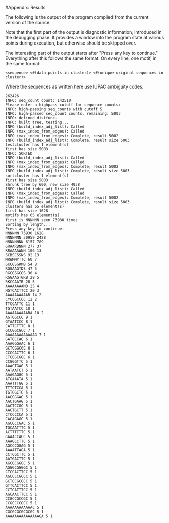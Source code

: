 #Appendix: Results

The following is the output of the program compiled from the
current version of the source.

Note that the first part of the output is diagnostic information,
introduced in the debugging phase. It provides a window into the 
program state at various points during execution, but otherwise 
should be skipped over.

The interesting part of the output starts after "Press any key to
continue." Everything after this follows the same format: On every line,
one motif, in the same format:
```
<sequence> <#(data points in cluster)> <#(unique original sequences in cluster)>
```
Where the sequences as written here use IUPAC ambiguity codes.

```
262426
INFO: seq_count count: 142510
Please enter a highpass cutoff for sequence counts: 
INFO: high-passing seq_counts with cutoff 5
INFO: high-passed seq_count counts, remaining: 5003
INFO: defined distfunc.
INFO: built tree, testing...
INFO (build_index_adj_list): Called
INFO (max_index_from_edges): Called
INFO (max_index_from_edges): Complete, result 5002
INFO (build_index_adj_list): Complete, result size 5003
testcluster has 1 element(s)
first has size 5003
INFO: SORTED
INFO (build_index_adj_list): Called
INFO (max_index_from_edges): Called
INFO (max_index_from_edges): Complete, result 5002
INFO (build_index_adj_list): Complete, result size 5003
sortcluster has 1 element(s)
first has size 5003
Shrunk tree by 600, new size 4938
INFO (build_index_adj_list): Called
INFO (max_index_from_edges): Called
INFO (max_index_from_edges): Complete, result 5002
INFO (build_index_adj_list): Complete, result size 5003
clusters has 65 element(s)
first has size 1628
motifs has 65 element(s)
first is NNNNNN seen 73930 times 
Sorting by length...
Press any key to continue.
NNNNNN 73930 1628
NNNNNNN 30959 2428
NNNNNNNN 6157 789
GRAARBNNN 277 37
RRAAAAWNN 106 13
SCBSCSSNS 92 13
MRWMMYTTC 60 7
GKCGSGRMB 54 8
RGGAAGTDS 47 5
RGCGSGCGS 30 4
RGGAAGTGRB 29 5
RKCCAATB 28 5
AAAAAAAAMD 25 4
HGTCACTTCC 20 3
AAAAAAAAAAR 14 2
CYCCGCCCC 12 2
TTCCATTC 11 1
TGTAATCC 10 1
AAAAAAAAAARA 10 2
AGTGGCCC 9 1
GTAATCCC 8 1
CATTCTTTC 8 1
GCCGGCGCC 7 1
AAAAAAAAAAAAAG 7 1
GATGCCAC 6 1
AAAGGGAAC 6 1
GCTCGGCGC 6 1
CCCCACTTC 6 1
CTCCGCGGC 6 1
CCGGGTTC 5 1
AAACTGAG 5 1
AATAATCT 5 1
AAAGAGGC 5 1
ATGAAATA 5 1
AAATTTGG 5 1
TTTCTCCA 5 1
TGTCGCTC 5 1
AACCGGAG 5 1
AACTGAAG 5 1
AACTCCGC 5 1
AACTGCTT 5 1
CTCCCCCA 5 1
CACAGAGC 5 1
AGCGCCGAC 5 1
TGCAATTTC 5 1
ACTTTTTTC 5 1
GAAACCACC 5 1
AAAGCCTTC 5 1
AGCCCGGAG 5 1
AAAATTACA 5 1
CCTCGCTTC 5 1
AATGACTTC 5 1
AGCGCGGCC 5 1
AGGGCGGGGC 5 1
CTCCACTTCC 5 1
AGCCCCGCCC 5 1
GCTCCGCCCC 5 1
GTTCACTTCC 5 1
CCTCATTTCC 5 1
AGCAACTTCC 5 1
CCGCCGCCGC 5 1
CCGCCCCGCC 5 1
AAAAAAAAAAAAC 5 1
CGCGCGCGCGCGC 5 1
AAAAAAAAAAAAAAAGA 5 1
```
